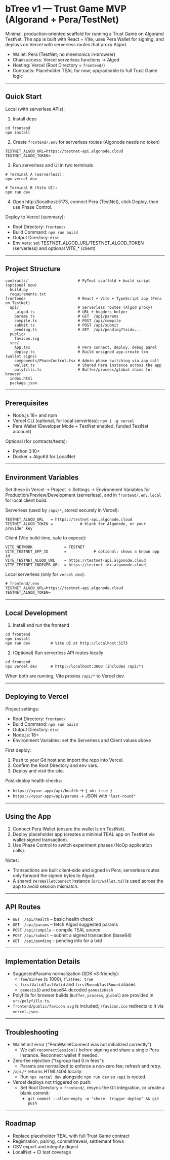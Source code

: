 # bTree v1 — Trust Game MVP (Algorand + Pera/TestNet)

Minimal, production‑oriented scaffold for running a Trust Game on Algorand TestNet. The app is built with React + Vite, uses Pera Wallet for signing, and deploys on Vercel with serverless routes that proxy Algod.

- Wallet: Pera (TestNet; no mnemonics in‑browser)
- Chain access: Vercel serverless functions → Algod
- Hosting: Vercel (Root Directory = `frontend/`)
- Contracts: Placeholder TEAL for now; upgradeable to full Trust Game logic

---

## Quick Start

Local (with serverless APIs):

1) Install deps
```
cd frontend
npm install
```

2) Create `frontend/.env` for serverless routes (Algonode needs no token)
```
TESTNET_ALGOD_URL=https://testnet-api.algonode.cloud
TESTNET_ALGOD_TOKEN=
```

3) Run serverless and UI in two terminals
```
# Terminal A (serverless):
npx vercel dev

# Terminal B (Vite UI):
npm run dev
```

4) Open http://localhost:5173, connect Pera (TestNet), click Deploy, then use Phase Control.

Deploy to Vercel (summary):

- Root Directory: `frontend/`
- Build Command: `npm run build`
- Output Directory: `dist`
- Env vars: set TESTNET_ALGOD_URL/TESTNET_ALGOD_TOKEN (serverless) and optional VITE_* (client)

---

## Project Structure

```
contracts/                      # PyTeal scaffold + build script (optional now)
  build.py
  requirements.txt
frontend/                       # React + Vite + TypeScript app (Pera on TestNet)
  api/                          # Serverless routes (Algod proxy)
    _algod.ts                   # URL + headers helper
    params.ts                   # GET  /api/params
    compile.ts                  # POST /api/compile
    submit.ts                   # POST /api/submit
    pending.ts                  # GET  /api/pending?txid=...
  public/
    favicon.svg
  src/
    App.tsx                     # Pera connect, deploy, debug panel
    deploy.ts                   # Build unsigned app-create txn (wallet signs)
    components/PhaseControl.tsx # Admin phase switching via app call
    wallet.ts                   # Shared Pera instance across the app
    polyfills.ts                # Buffer/process/global shims for browser
  index.html
  package.json
```

---

## Prerequisites

- Node.js 18+ and npm
- Vercel CLI (optional, for local serverless): `npm i -g vercel`
- Pera Wallet (Developer Mode + TestNet enabled, funded TestNet account)

Optional (for contracts/tests):
- Python 3.10+
- Docker + AlgoKit for LocalNet

---

## Environment Variables

Set these in Vercel → Project → Settings → Environment Variables for Production/Preview/Development (serverless), and in `frontend/.env.local` for local client build.

Serverless (used by `/api/*`, stored securely in Vercel):

```
TESTNET_ALGOD_URL   = https://testnet-api.algonode.cloud
TESTNET_ALGOD_TOKEN =            # blank for Algonode, or your provider key
```

Client (Vite build‑time, safe to expose):

```
VITE_NETWORK              = TESTNET
VITE_TESTNET_APP_ID       =            # optional; shows a known app id
VITE_TESTNET_ALGOD_URL    = https://testnet-api.algonode.cloud
VITE_TESTNET_INDEXER_URL  = https://testnet-idx.algonode.cloud
```

Local serverless (only for `vercel dev`):

```
# frontend/.env
TESTNET_ALGOD_URL=https://testnet-api.algonode.cloud
TESTNET_ALGOD_TOKEN=
```

---

## Local Development

1) Install and run the frontend

```
cd frontend
npm install
npm run dev         # Vite UI at http://localhost:5173
```

2) (Optional) Run serverless API routes locally

```
cd frontend
npx vercel dev      # http://localhost:3000 (includes /api/*)
```

When both are running, Vite proxies `/api/*` to Vercel dev.

---

## Deploying to Vercel

Project settings:

- Root Directory: `frontend/`
- Build Command: `npm run build`
- Output Directory: `dist`
- Node.js: 18+
- Environment Variables: set the Serverless and Client values above

First deploy:

1) Push to your Git host and import the repo into Vercel.
2) Confirm the Root Directory and env vars.
3) Deploy and visit the site.

Post‑deploy health checks:

- `https://<your-app>/api/health` → `{ ok: true }`
- `https://<your-app>/api/params` → JSON with `"last-round"`

---

## Using the App

1) Connect Pera Wallet (ensure the wallet is on TestNet).
2) Deploy placeholder app (creates a minimal TEAL app on TestNet via wallet‑signed transaction).
3) Use Phase Control to switch experiment phases (NoOp application calls).

Notes:
- Transactions are built client‑side and signed in Pera; serverless routes only forward the signed bytes to Algod.
- A shared `PeraWalletConnect` instance (`src/wallet.ts`) is used across the app to avoid session mismatch.

---

## API Routes

- `GET  /api/health`      – basic health check
- `GET  /api/params`      – fetch Algod suggested params
- `POST /api/compile`     – compile TEAL source
- `POST /api/submit`      – submit a signed transaction (base64)
- `GET  /api/pending`     – pending info for a txid

---

## Implementation Details

- SuggestedParams normalization (SDK v3‑friendly):
  - `fee`/`minFee` (≥ 1000), `flatFee: true`
  - `firstValid`/`lastValid` and `firstRound`/`lastRound` aliases
  - `genesisID` and base64‑decoded `genesisHash`
- Polyfills for browser builds (`Buffer`, `process`, `global`) are provided in `src/polyfills.ts`.
- `frontend/public/favicon.svg` is included; `/favicon.ico` redirects to it via `vercel.json`.

---

## Troubleshooting

- Wallet init error ("PeraWalletConnect was not initialized correctly"):
  - We call `reconnectSession()` before signing and share a single Pera instance. Reconnect wallet if needed.
- Zero‑fee rejection ("txgroup had 0 in fees"):
  - Params are normalized to enforce a non‑zero fee; refresh and retry.
- `/api/*` returns HTML/404 locally:
  - Run `npx vercel dev` alongside `npm run dev` so `/api` is routed.
- Vercel deploys not triggered on push:
  - Set Root Directory = `frontend/`, resync the Git integration, or create a blank commit:
    - `git commit --allow-empty -m "chore: trigger deploy" && git push`

---

## Roadmap

- Replace placeholder TEAL with full Trust Game contract
- Registration, pairing, commit/reveal, settlement flows
- CSV export and integrity digest
- LocalNet + CI test coverage
